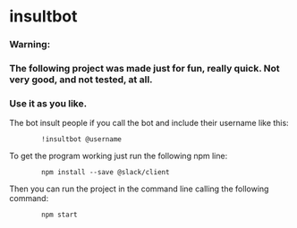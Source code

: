 # insultbot

### Warning: 
### The following project was made just for fun, really quick. Not very good, and not tested, at all. 
### Use it as you like. 

The bot insult people if you call the bot and include their username like this:

 			!insultbot @username 
  
To get the program working just run the following npm line:

			npm install --save @slack/client
  
Then you can run the project in the command line calling the following command:

			npm start
  
  
 

